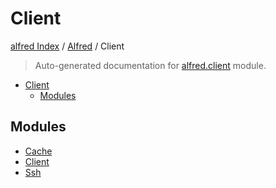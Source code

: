 # Client

[alfred Index](../../README.md#alfred-index) /
[Alfred](../index.md#alfred) /
Client

> Auto-generated documentation for [alfred.client](../../../alfred/client/__init__.py) module.

- [Client](#client)
  - [Modules](#modules)

## Modules

- [Cache](cache/index.md)
- [Client](./client.md)
- [Ssh](ssh/index.md)